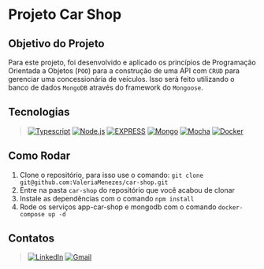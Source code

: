 <!-- # :construction: README customizado em construção ! :construction: -->

# Projeto Car Shop

## Objetivo do Projeto

Para este projeto, foi desenvolvido e aplicado os princípios de Programação Orientada a Objetos (`POO`) para a construção de uma API com `CRUD` para gerenciar uma concessionária de veículos. Isso será feito utilizando o banco de dados `MongoDB` através do framework do `Mongoose`.

## Tecnologias

>[![Typescript][Typescript]][Typescript-url]
[![Node.js][Node.js-card]][Node.js-url]
[![EXPRESS][EXPRESS]][EXPRESS-url]
[![Mongo][Mongo]][Mongo-url]
[![Mocha][Mocha]][Mocha-url]
[![Docker][Docker]][Docker-url]

[Typescript]: https://img.shields.io/badge/typescript-3178C6?style=for-the-badge&logo=typescript&logoColor=white
[Typescript-url]: https://www.typescriptlang.org

[Node.js-card]: https://img.shields.io/badge/-Node.js-80BC02?style=for-the-badge&logo=node.js&logoColor=black
[Node.js-url]: https://nodejs.org/en

[EXPRESS]: https://img.shields.io/badge/Express-FFFFFF?style=for-the-badge&logo=express&logoColor=black
[EXPRESS-url]: https://expressjs.com

[Mongo]: https://img.shields.io/badge/mongodb-47A248?style=for-the-badge&logo=mongodb&logoColor=black
[Mongo-url]: https://mongodb.org

[Mocha]: https://img.shields.io/badge/MOCHA-6D4A31?style=for-the-badge&logo=mocha&logoColor=white
[Mocha-url]: https://mochajs.org

[DOCKER]: https://img.shields.io/badge/Docker-0db7ed?style=for-the-badge&logo=docker&logoColor=white
[DOCKER-url]: https://www.docker.com

## Como Rodar

1. Clone o repositório, para isso use o comando: `git clone git@github.com:ValeriaMenezes/car-shop.git`
2. Entre na pasta `car-shop` do repositório que você acabou de clonar
3. Instale as dependências com o comando `npm install`
4. Rode os serviços app-car-shop e mongodb com o comando `docker-compose up -d`

## Contatos

>[![LinkedIn][LinkedIn]][LinkedIn-url]
[![Gmail][Gmail]][Gmail-url]

[LinkedIn]: https://img.shields.io/badge/LinkedIn-0A66C2?style=for-the-badge&logo=linkedin&logoColor=white
[LinkedIn-url]: https://www.linkedin.com/in/valeria-menezes-dev-web-full-stack/

[Gmail]: https://img.shields.io/badge/gmail-EA4335?style=for-the-badge&logo=gmail&logoColor=white
[Gmail-url]: mailto:valeriamenezes022@gmail.com
